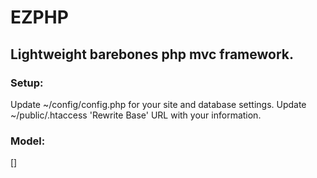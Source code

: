 # EZPHP

## Lightweight barebones php mvc framework.

### Setup:

Update ~/config/config.php for your site and database settings.
Update ~/public/.htaccess 'Rewrite Base' URL with your information.

### Model:

[]
